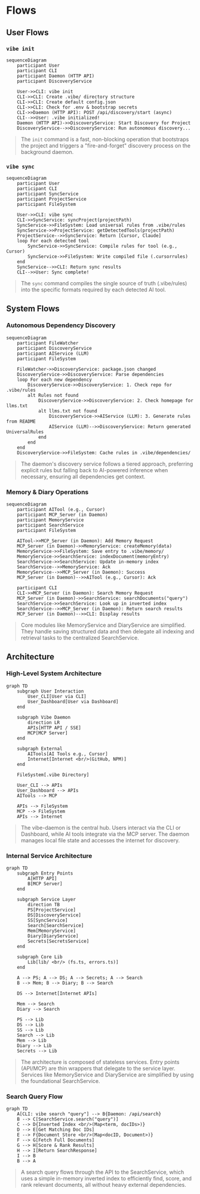 # Flows

## User Flows

### `vibe init`

```mermaid
sequenceDiagram
    participant User
    participant CLI
    participant Daemon (HTTP API)
    participant DiscoveryService

    User->>CLI: vibe init
    CLI->>CLI: Create .vibe/ directory structure
    CLI->>CLI: Create default config.json
    CLI->>CLI: Check for .env & bootstrap secrets
    CLI->>Daemon (HTTP API): POST /api/discovery/start (async)
    CLI-->>User: .vibe initialized!
    Daemon (HTTP API)->>DiscoveryService: Start Discovery for Project
    DiscoveryService-->>DiscoveryService: Run autonomous discovery...
```
> The `init` command is a fast, non-blocking operation that bootstraps the project and triggers a "fire-and-forget" discovery process on the background daemon.

### `vibe sync`

```mermaid
sequenceDiagram
    participant User
    participant CLI
    participant SyncService
    participant ProjectService
    participant FileSystem

    User->>CLI: vibe sync
    CLI->>SyncService: syncProject(projectPath)
    SyncService->>FileSystem: Load universal rules from .vibe/rules
    SyncService->>ProjectService: getDetectedTools(projectPath)
    ProjectService-->>SyncService: Return [Cursor, Claude]
    loop For each detected tool
        SyncService->>SyncService: Compile rules for tool (e.g., Cursor)
        SyncService->>FileSystem: Write compiled file (.cursorrules)
    end
    SyncService-->>CLI: Return sync results
    CLI-->>User: Sync complete!
```
> The `sync` command compiles the single source of truth (.vibe/rules) into the specific formats required by each detected AI tool.

## System Flows

### Autonomous Dependency Discovery

```mermaid
sequenceDiagram
    participant FileWatcher
    participant DiscoveryService
    participant AIService (LLM)
    participant FileSystem

    FileWatcher->>DiscoveryService: package.json changed
    DiscoveryService->>DiscoveryService: Parse dependencies
    loop For each new dependency
        DiscoveryService->>DiscoveryService: 1. Check repo for .vibe/rules
        alt Rules not found
            DiscoveryService->>DiscoveryService: 2. Check homepage for llms.txt
            alt llms.txt not found
                DiscoveryService->>AIService (LLM): 3. Generate rules from README
                AIService (LLM)-->>DiscoveryService: Return generated UniversalRules
            end
        end
    end
    DiscoveryService->>FileSystem: Cache rules in .vibe/dependencies/
```
> The daemon's discovery service follows a tiered approach, preferring explicit rules but falling back to AI-powered inference when necessary, ensuring all dependencies get context.

### Memory & Diary Operations

```mermaid
sequenceDiagram
    participant AITool (e.g., Cursor)
    participant MCP_Server (in Daemon)
    participant MemoryService
    participant SearchService
    participant FileSystem

    AITool->>MCP_Server (in Daemon): Add Memory Request
    MCP_Server (in Daemon)->>MemoryService: createMemory(data)
    MemoryService->>FileSystem: Save entry to .vibe/memory/
    MemoryService->>SearchService: indexDocument(memoryEntry)
    SearchService->>SearchService: Update in-memory index
    SearchService-->>MemoryService: Ack
    MemoryService-->>MCP_Server (in Daemon): Success
    MCP_Server (in Daemon)-->>AITool (e.g., Cursor): Ack

    participant CLI
    CLI->>MCP_Server (in Daemon): Search Memory Request
    MCP_Server (in Daemon)->>SearchService: searchDocuments("query")
    SearchService->>SearchService: Look up in inverted index
    SearchService-->>MCP_Server (in Daemon): Return search results
    MCP_Server (in Daemon)-->>CLI: Display results
```
> Core modules like MemoryService and DiaryService are simplified. They handle saving structured data and then delegate all indexing and retrieval tasks to the centralized SearchService.

## Architecture

### High-Level System Architecture

```mermaid
graph TD
    subgraph User Interaction
        User_CLI[User via CLI]
        User_Dashboard[User via Dashboard]
    end

    subgraph Vibe Daemon
        direction LR
        APIs[HTTP API / SSE]
        MCP[MCP Server]
    end

    subgraph External
        AITools[AI Tools e.g., Cursor]
        Internet[Internet <br/>(GitHub, NPM)]
    end

    FileSystem[.vibe Directory]

    User_CLI --> APIs
    User_Dashboard --> APIs
    AITools --> MCP
    
    APIs --> FileSystem
    MCP --> FileSystem
    APIs --> Internet
```
> The vibe-daemon is the central hub. Users interact via the CLI or Dashboard, while AI tools integrate via the MCP server. The daemon manages local file state and accesses the internet for discovery.

### Internal Service Architecture

```mermaid
graph TD
    subgraph Entry Points
        A[HTTP API]
        B[MCP Server]
    end

    subgraph Service Layer
        direction TB
        PS[ProjectService]
        DS[DiscoveryService]
        SS[SyncService]
        Search[SearchService]
        Mem[MemoryService]
        Diary[DiaryService]
        Secrets[SecretsService]
    end
    
    subgraph Core Lib
        Lib[lib/ <br/> (fs.ts, errors.ts)]
    end

    A --> PS; A --> DS; A --> Secrets; A --> Search
    B --> Mem; B --> Diary; B --> Search

    DS --> Internet[Internet APIs]
    
    Mem --> Search
    Diary --> Search
    
    PS --> Lib
    DS --> Lib
    SS --> Lib
    Search --> Lib
    Mem --> Lib
    Diary --> Lib
    Secrets --> Lib
```
> The architecture is composed of stateless services. Entry points (API/MCP) are thin wrappers that delegate to the service layer. Services like MemoryService and DiaryService are simplified by using the foundational SearchService.

### Search Query Flow

```mermaid
graph TD
    A[CLI: vibe search "query"] --> B{Daemon: /api/search}
    B --> C[SearchService.search("query")]
    C --> D{Inverted Index <br/>(Map<term, docIDs>)}
    D --> E[Get Matching Doc IDs]
    E --> F{Document Store <br/>(Map<docID, Document>)}
    F --> G[Fetch Full Documents]
    G --> H[Score & Rank Results]
    H --> I[Return SearchResponse]
    I --> B
    B --> A
```
> A search query flows through the API to the SearchService, which uses a simple in-memory inverted index to efficiently find, score, and rank relevant documents, all without heavy external dependencies.
